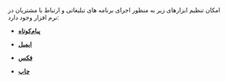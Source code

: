 امکان تنظیم ابزارهای زیر به منظور اجرای برنامه های تبلیغاتی و ارتباط با مشتریان در نرم افزار وجود دارد:

- **[پیام‌کوتاه](sms%2F%D8%A7%D9%BE%D8%B1%D8%A7%D8%AA%D9%88%D8%B1%D9%87%D8%A7%DB%8C%20%D9%82%D8%A7%D8%A8%D9%84%20%D9%BE%D8%B4%D8%AA%DB%8C%D8%A8%D8%A7%D9%86%DB%8C%20%20%D9%BE%DB%8C%D8%A7%D9%85%DA%A9.md)**

- **[ایمیل](email%2F%D8%AA%D9%86%D8%B8%DB%8C%D9%85%D8%A7%D8%AA%20%D8%A7%DB%8C%D9%85%DB%8C%D9%84%E2%80%8C%D9%87%D8%A7%DB%8C%20smtp.md)**

- **[فکس](fax%2F%D8%AA%D9%86%D8%B8%DB%8C%D9%85%D8%A7%D8%AA%20%D8%AE%D8%B7%D9%88%D8%B7%20%D9%81%DA%A9%D8%B3.md)**

- **[چاپ](print%2F%D8%AA%D9%86%D8%B8%DB%8C%D9%85%D8%A7%D8%AA%20%D9%BE%D8%B1%DB%8C%D9%86%D8%AA%D8%B1.md)**

